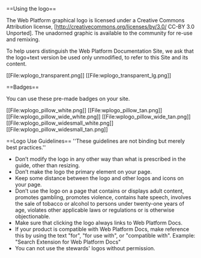 ==Using the logo==

The Web Platform graphical logo is licensed under a Creative Commons Attribution license, [http://creativecommons.org/licenses/by/3.0/ CC-BY 3.0 Unported]. The unadorned graphic is available to the community for re-use and remixing.  

To help users distinguish the Web Platform Documentation Site, we ask that the logo+text version be used only unmodified, to refer to this Site and its content.

[[File:wplogo_transparent.png]]
[[File:wplogo_transparent_lg.png]]

==Badges==

You can use these pre-made badges on your site.

[[File:wplogo_pillow_white.png]]
[[File:wplogo_pillow_tan.png]]
[[File:wplogo_pillow_wide_white.png]]
[[File:wplogo_pillow_wide_tan.png]]
[[File:wplogo_pillow_widesmall_white.png]]
[[File:wplogo_pillow_widesmall_tan.png]]

==Logo Use Guidelines==
''These guidelines are not binding but merely best practices.''
* Don’t modify the logo in any other way than what is prescribed in the guide, other than resizing.
* Don’t make the logo the primary element on your page.
* Keep some distance between the logo and other logos and icons on your page. 
* Don’t use the logo on a page that contains or displays adult content, promotes gambling, promotes violence, contains hate speech, involves the sale of tobacco or alcohol to persons under twenty-one years of age, violates other applicable laws or regulations or is otherwise objectionable.
* Make sure that clicking the logo always links to Web Platform Docs.
* If your product is compatible with Web Platform Docs, make reference this by using the text "for", "for use with", or "compatible with". Example: "Search Extension for Web Platform Docs"
* You can not use the stewards' logos without permission.